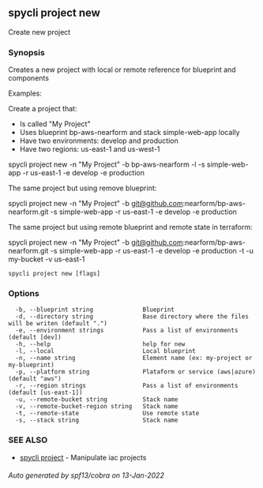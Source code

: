 ## spycli project new

Create new project

### Synopsis

Creates a new project with local or remote reference for blueprint and components

Examples:

Create a project that:

- Is called "My Project"
- Uses blueprint bp-aws-nearform and stack simple-web-app locally
- Have two environments: develop and production
- Have two regions: us-east-1 and us-west-1

spycli project new -n "My Project" -b bp-aws-nearform -l -s simple-web-app -r us-east-1 -e develop -e production

The same project but using remove blueprint:

spycli project new -n "My Project" -b git@github.com:nearform/bp-aws-nearform.git -s simple-web-app -r us-east-1 -e develop -e production

The same project but using remote blueprint and remote state in terraform:

spycli project new -n "My Project" -b git@github.com:nearform/bp-aws-nearform.git -s simple-web-app -r us-east-1 -e develop -e production -t -u my-bucket -v us-east-1



```
spycli project new [flags]
```

### Options

```
  -b, --blueprint string              Blueprint
  -d, --directory string              Base directory where the files will be writen (default ".")
  -e, --environment strings           Pass a list of environments (default [dev])
  -h, --help                          help for new
  -l, --local                         Local blueprint
  -n, --name string                   Element name (ex: my-project or my-blueprint)
  -p, --platform string               Plataform or service (aws|azure) (default "aws")
  -r, --region strings                Pass a list of environments (default [us-east-1])
  -u, --remote-bucket string          Stack name
  -v, --remote-bucket-region string   Stack name
  -t, --remote-state                  Use remote state
  -s, --stack string                  Stack name
```

### SEE ALSO

* [spycli project](spycli_project.md)	 - Manipulate iac projects

###### Auto generated by spf13/cobra on 13-Jan-2022
